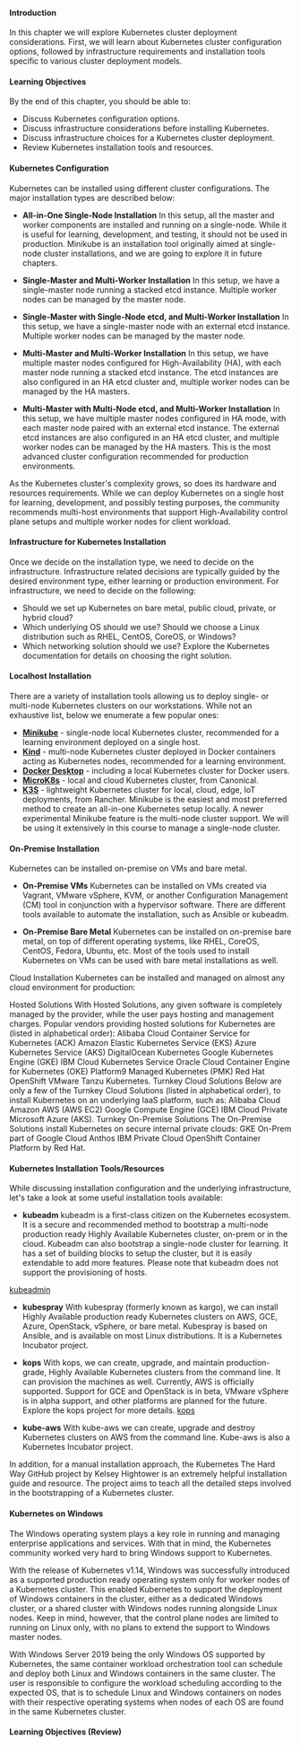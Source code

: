 #### Introduction
In this chapter we will explore Kubernetes cluster deployment considerations. First, we will learn about Kubernetes cluster configuration options, followed by infrastructure requirements and installation tools specific to various cluster deployment models.

#### Learning Objectives

By the end of this chapter, you should be able to:

  * Discuss Kubernetes configuration options.
  * Discuss infrastructure considerations before installing Kubernetes.
  * Discuss infrastructure choices for a Kubernetes cluster deployment.
  * Review Kubernetes installation tools and resources.

#### Kubernetes Configuration

Kubernetes can be installed using different cluster configurations. The 
major installation types are described below:

  * **All-in-One Single-Node Installation**
  In this setup, all the master and worker components are installed and running on a single-node. While it is useful for learning, development, and testing, it should not be used in production. Minikube is an installation tool originally aimed at single-node cluster installations, and we are going to explore it in future chapters.
  
  * **Single-Master and Multi-Worker Installation**
  In this setup, we have a single-master node running a stacked etcd instance. Multiple worker nodes can be managed by the master node.
  
  * **Single-Master with Single-Node etcd, and Multi-Worker Installation**
  In this setup, we have a single-master node with an external etcd instance. Multiple worker nodes can be managed by the master node.

  * **Multi-Master and Multi-Worker Installation**
  In this setup, we have multiple master nodes configured for High-Availability (HA), with each master node running a stacked etcd instance. The etcd instances are also configured in an HA etcd cluster and, multiple worker nodes can be managed by the HA masters.

  * **Multi-Master with Multi-Node etcd, and Multi-Worker Installation**
  In this setup, we have multiple master nodes configured in HA mode, with each master node paired with an external etcd instance. The external etcd instances are also configured in an HA etcd cluster, and multiple worker nodes can be managed by the HA masters. This is the most advanced cluster configuration recommended for production environments. 


As the Kubernetes cluster's complexity grows, so does its hardware and resources requirements. While we can deploy Kubernetes on a single host for learning, development, and possibly testing purposes, the community recommends multi-host environments that support High-Availability control plane setups and multiple worker nodes for client workload. 

#### Infrastructure for Kubernetes Installation

Once we decide on the installation type, we need to decide on the infrastructure. Infrastructure related decisions are typically guided by the desired environment type, either learning or production environment. For infrastructure, we need to decide on the following:

  * Should we set up Kubernetes on bare metal, public cloud, private, or hybrid cloud?
  * Which underlying OS should we use? Should we choose a Linux distribution such as RHEL, CentOS, CoreOS, or Windows?
  * Which networking solution should we use?
Explore the Kubernetes documentation for details on choosing the right solution. 

#### Localhost Installation

There are a variety of installation tools allowing us to deploy single- or multi-node Kubernetes clusters on our workstations. While not an exhaustive list, below we enumerate a few popular ones:

  * **[Minikube](https://kubernetes.io/docs/tasks/tools/)** - single-node local Kubernetes cluster, recommended for a learning environment deployed on a single host. 
  * **[Kind](https://kubernetes.io/docs/tasks/tools/)** - multi-node Kubernetes cluster deployed in Docker containers acting as Kubernetes nodes, recommended for a learning environment. 
  * **[Docker Desktop](https://www.docker.com/products/docker-desktop)** - including a local Kubernetes cluster for Docker users. 
  * **[MicroK8s](https://microk8s.io/)** - local and cloud Kubernetes cluster, from Canonical. 
  * **[K3S](https://k3s.io/)** - lightweight Kubernetes cluster for local, cloud, edge, IoT deployments, from Rancher. 
Minikube is the easiest and most preferred method to create an all-in-one Kubernetes setup locally. A newer experimental Minikube feature is the multi-node cluster support. We will be using it extensively in this course to manage a single-node cluster. 

#### On-Premise Installation

Kubernetes can be installed on-premise on VMs and bare metal.

*  **On-Premise VMs**
  Kubernetes can be installed on VMs created via Vagrant, VMware vSphere, KVM, or another Configuration Management (CM) tool in conjunction with a hypervisor software. There are different tools available to automate the installation, such as Ansible or kubeadm. 

*  **On-Premise Bare Metal**
  Kubernetes can be installed on on-premise bare metal, on top of different operating systems, like RHEL, CoreOS, CentOS, Fedora, Ubuntu, etc. Most of the tools used to install Kubernetes on VMs can be used with bare metal installations as well. 


Cloud Installation
  Kubernetes can be installed and managed on almost any cloud environment for production:

Hosted Solutions
With Hosted Solutions, any given software is completely managed by the provider, while the user pays hosting and management charges. Popular vendors providing hosted solutions for Kubernetes are (listed in alphabetical order):
Alibaba Cloud Container Service for Kubernetes (ACK) 
Amazon Elastic Kubernetes Service (EKS) 
Azure Kubernetes Service (AKS) 
DigitalOcean Kubernetes 
Google Kubernetes Engine (GKE) 
IBM Cloud Kubernetes Service 
Oracle Cloud Container Engine for Kubernetes (OKE) 
Platform9 Managed Kubernetes (PMK) 
Red Hat OpenShift 
VMware Tanzu Kubernetes. 
Turnkey Cloud Solutions
Below are only a few of the Turnkey Cloud Solutions (listed in alphabetical order), to install Kubernetes on an underlying IaaS platform, such as:
Alibaba Cloud 
Amazon AWS (AWS EC2) 
Google Compute Engine (GCE)
IBM Cloud Private 
Microsoft Azure (AKS).
Turnkey On-Premise Solutions
The On-Premise Solutions install Kubernetes on secure internal private clouds:
GKE On-Prem part of Google Cloud Anthos 
IBM Private Cloud 
OpenShift Container Platform by Red Hat. 

#### Kubernetes Installation Tools/Resources

While discussing installation configuration and the underlying infrastructure, let's take a look at some useful installation tools available:

* **kubeadm**
  kubeadm is a first-class citizen on the Kubernetes ecosystem. It is a secure and recommended method to bootstrap a multi-node production ready Highly Available Kubernetes cluster, on-prem or in the cloud. Kubeadm can also bootstrap a single-node cluster for learning. It has a set of building blocks to setup the cluster, but it is easily extendable to add more features. Please note that kubeadm does not support the provisioning of hosts. 

[kubeadmin](https://courses.edx.org/assets/courseware/v1/7b790492a514a8f271956c00064e3c90/asset-v1:LinuxFoundationX+LFS158x+3T2020+type@asset+block/logo-kubeadm.png)

* **kubespray**
  With kubespray (formerly known as kargo), we can install Highly Available production ready Kubernetes clusters on AWS, GCE, Azure, OpenStack, vSphere, or bare metal. Kubespray is based on Ansible, and is available on most Linux distributions. It is a Kubernetes Incubator project. 

* **kops**
  With kops, we can create, upgrade, and maintain production-grade, Highly Available Kubernetes clusters from the command line. It can provision the machines as well. Currently, AWS is officially supported. Support for GCE and OpenStack is in beta, VMware vSphere is in alpha support, and other platforms are planned for the future. Explore the kops project for more details. 
 [kops](https://courses.edx.org/assets/courseware/v1/25578d904e75c8bffd298a079b4a3e89/asset-v1:LinuxFoundationX+LFS158x+3T2020+type@asset+block/logo-kops.jpg)

* **kube-aws**
  With kube-aws we can create, upgrade and destroy Kubernetes clusters on AWS from the command line. Kube-aws is also a Kubernetes Incubator project. 


In addition, for a manual installation approach, the Kubernetes The Hard Way GitHub project by Kelsey Hightower is an extremely helpful installation guide and resource. The project aims to teach all the detailed steps involved in the bootstrapping of a Kubernetes cluster. 

#### Kubernetes on Windows

The Windows operating system plays a key role in running and managing enterprise applications and services. With that in mind, the Kubernetes community worked very hard to bring Windows support to Kubernetes. 

With the release of Kubernetes v1.14, Windows was successfully introduced as a supported production ready operating system only for worker nodes of a Kubernetes cluster. This enabled Kubernetes to support the deployment of Windows containers in the cluster, either as a dedicated Windows cluster, or a shared cluster with Windows nodes running alongside Linux nodes. Keep in mind, however, that the control plane nodes are limited to running on Linux only, with no plans to extend the support to Windows master nodes.

With Windows Server 2019 being the only Windows OS supported by Kubernetes, the same container workload orchestration tool can schedule and deploy both Linux and Windows containers in the same cluster. The user is responsible to configure the workload scheduling according to the expected OS, that is to schedule Linux and Windows containers on nodes with their respective operating systems when nodes of each OS are found in the same Kubernetes cluster.

#### Learning Objectives (Review)